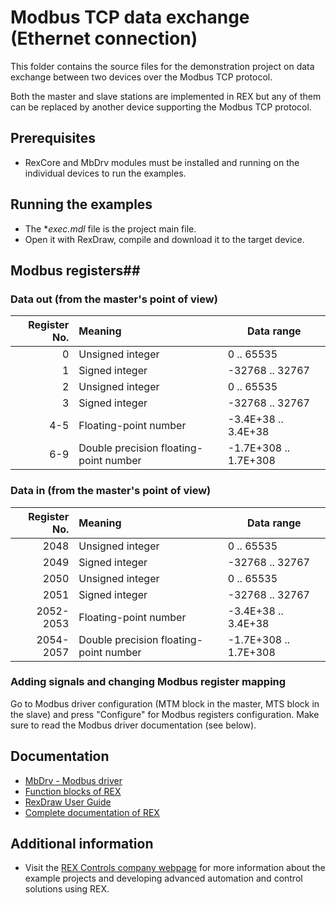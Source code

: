 ﻿Modbus TCP data exchange (Ethernet connection) 
==============================================

This folder contains the source files for the demonstration project on data
exchange between two devices over the Modbus TCP protocol.

Both the master and slave stations are implemented in REX
but any of them can be replaced by another device supporting the Modbus TCP 
protocol. 

## Prerequisites ##
- RexCore and MbDrv modules must be installed and running on the individual 
devices to run the examples.

## Running the examples ##
- The **exec.mdl* file is the project main file.
- Open it with RexDraw, compile and download it to the target device.

## Modbus registers##

### Data out (from the master's point of view) ###
| Register No. | Meaning                                | Data range            |
| ------------:|:-------------------------------------- |---------------------- |
|            0 | Unsigned integer                       |         0 .. 65535    |
|            1 | Signed integer                         |    -32768 .. 32767    |
|            2 | Unsigned integer                       |         0 .. 65535    |
|            3 | Signed integer                         |    -32768 .. 32767    |
|          4-5 | Floating-point number                  |  -3.4E+38 .. 3.4E+38  |
|          6-9 | Double precision floating-point number | -1.7E+308 .. 1.7E+308 |

### Data in (from the master's point of view) ###
| Register No. | Meaning                                | Data range            |
| ------------:|:-------------------------------------- |---------------------- |
|         2048 | Unsigned integer                       |         0 .. 65535    |
|         2049 | Signed integer                         |    -32768 .. 32767    |
|         2050 | Unsigned integer                       |         0 .. 65535    |
|         2051 | Signed integer                         |    -32768 .. 32767    |
|    2052-2053 | Floating-point number                  |  -3.4E+38 .. 3.4E+38  |
|    2054-2057 | Double precision floating-point number | -1.7E+308 .. 1.7E+308 |

### Adding signals and changing Modbus register mapping ###
Go to Modbus driver configuration (MTM block in the master, MTS block in the 
slave) and press "Configure" for Modbus registers configuration. Make sure 
to read the Modbus driver documentation (see below).

## Documentation ##

- [MbDrv - Modbus driver](https://www.rexcontrols.com/media/2.50.5/doc/ENGLISH/MANUALS/MbDrv/MbDrv_ENG.html)
- [Function blocks of REX](https://www.rexcontrols.com/media/2.50.5/doc/ENGLISH/MANUALS/BRef/BRef_ENG.html)
- [RexDraw User Guide](https://www.rexcontrols.com/media/2.50.5/doc/ENGLISH/MANUALS/RexDraw/RexDraw_ENG.html)
- [Complete documentation of REX](http://www.rexcontrols.com/documentation-and-support)

## Additional information ##

- Visit the [REX Controls company webpage](http://www.rexcontrols.com) 
for more information about the example projects and developing advanced 
automation and control solutions using REX.